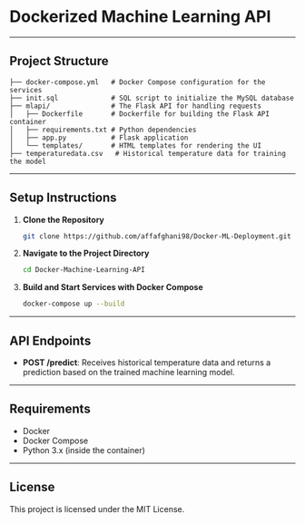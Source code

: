 # Dockerized Machine Learning API
---
## Project Structure

```
├── docker-compose.yml   # Docker Compose configuration for the services
├── init.sql             # SQL script to initialize the MySQL database
├── mlapi/               # The Flask API for handling requests
│   ├── Dockerfile       # Dockerfile for building the Flask API container
│   ├── requirements.txt # Python dependencies
│   ├── app.py           # Flask application
│   └── templates/       # HTML templates for rendering the UI
├── temperaturedata.csv   # Historical temperature data for training the model
```
---

## Setup Instructions

1. **Clone the Repository**

   ```bash
   git clone https://github.com/affafghani98/Docker-ML-Deployment.git

   ```

2. **Navigate to the Project Directory**

   ```bash
   cd Docker-Machine-Learning-API
   ```

3. **Build and Start Services with Docker Compose**

   ```bash
   docker-compose up --build
   ```

---

## API Endpoints

- **POST /predict**: Receives historical temperature data and returns a prediction based on the trained machine learning model.
  
---

## Requirements

- Docker
- Docker Compose
- Python 3.x (inside the container)

---

## License

This project is licensed under the MIT License.
